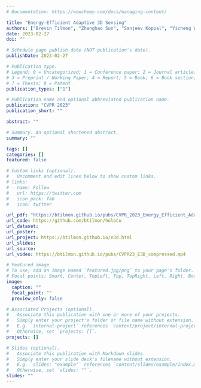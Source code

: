 ```yaml
---
# Documentation: https://wowchemy.com/docs/managing-content/

title: "Energy-Efficient Adaptive 3D Sensing"
authors: ["Brevin Tilmon", "Zhanghao Sun", "Sanjeev Koppal", "Yicheng Wu", "Georgios Evangelidis", "Ramzi Zahreddine", "Guru Krishnan", "Sizhuo Ma", "Jian Wang"]
date: 2023-02-27
doi: ""

# Schedule page publish date (NOT publication's date).
publishDate: 2023-02-27

# Publication type.
# Legend: 0 = Uncategorized; 1 = Conference paper; 2 = Journal article;
# 3 = Preprint / Working Paper; 4 = Report; 5 = Book; 6 = Book section;
# 7 = Thesis; 8 = Patent
publication_types: ["1"]

# Publication name and optional abbreviated publication name.
publication: "CVPR 2023"
publication_short: ""

abstract: ""

# Summary. An optional shortened abstract.
summary: ""

tags: []
categories: []
featured: false

# Custom links (optional).
#   Uncomment and edit lines below to show custom links.
# links:
# - name: Follow
#   url: https://twitter.com
#   icon_pack: fab
#   icon: twitter

url_pdf: "https://btilmon.github.io/pubs/CVPR_2023_Energy_Efficient_Adaptive_3D_Sensing.pdf"
url_code: https://github.com/btilmon/holoCu
url_dataset:
url_poster:
url_project: https://btilmon.github.io/e3d.html
url_slides: 
url_source:
url_video: https://btilmon.github.io/pubs/CVPR23_E3D_compressed.mp4

# Featured image
# To use, add an image named `featured.jpg/png` to your page's folder. 
# Focal points: Smart, Center, TopLeft, Top, TopRight, Left, Right, BottomLeft, Bottom, BottomRight.
image:
  caption: ""
  focal_point: ""
  preview_only: false

# Associated Projects (optional).
#   Associate this publication with one or more of your projects.
#   Simply enter your project's folder or file name without extension.
#   E.g. `internal-project` references `content/project/internal-project/index.md`.
#   Otherwise, set `projects: []`.
projects: []

# Slides (optional).
#   Associate this publication with Markdown slides.
#   Simply enter your slide deck's filename without extension.
#   E.g. `slides: "example"` references `content/slides/example/index.md`.
#   Otherwise, set `slides: ""`.
slides: ""
---
```

